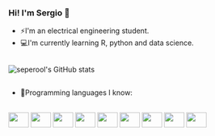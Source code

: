 ### Hi! I'm Sergio 👋

<!--
**seperool/seperool** is a ✨ _special_ ✨ repository because its `README.md` (this file) appears on your GitHub profile.

Here are some ideas to get you started:

- 🔭 I’m currently working on ...
- 🌱 I’m currently learning ...
- 👯 I’m looking to collaborate on ...
- 🤔 I’m looking for help with ...
- 📫 How to reach me: ...
- 💬 Ask me about ...
- 😄 Pronouns: ...
- ⚡ Fun fact: ...
-->
- ⚡I'm an electrical engineering student.
- 💻I'm currently learning R, python and data science.
##
![seperool's GitHub stats](https://github-readme-stats.vercel.app/api?username=seperool&show_icons=true&theme=dark)
##
- 📓Programming languages I know:
<div style="display: inline_block"><br>
  <img height="30" width="40" src="https://cdn.jsdelivr.net/gh/devicons/devicon/icons/cplusplus/cplusplus-original.svg" />
  <img height="30" width="40" src="https://cdn.jsdelivr.net/gh/devicons/devicon/icons/matlab/matlab-original.svg" />
  <img height="30" width="40" src="https://cdn.jsdelivr.net/gh/devicons/devicon/icons/python/python-original-wordmark.svg" />
  <img height="30" width="40" src="https://cdn.jsdelivr.net/gh/devicons/devicon/icons/pandas/pandas-original-wordmark.svg" />
  <img height="30" width="40" src="https://cdn.jsdelivr.net/gh/devicons/devicon/icons/lua/lua-original-wordmark.svg" />
  <img height="30" width="40" src="https://cdn.jsdelivr.net/gh/devicons/devicon/icons/arduino/arduino-original-wordmark.svg" />
  <img height="30" width="40" src="https://cdn.jsdelivr.net/gh/devicons/devicon/icons/linux/linux-original.svg" />
  <img height="30" width="40" src="https://cdn.jsdelivr.net/gh/devicons/devicon/icons/ubuntu/ubuntu-plain-wordmark.svg" />
  <img height="30" width="40" src="https://cdn.jsdelivr.net/gh/devicons/devicon/icons/bash/bash-original.svg" />
</div>
